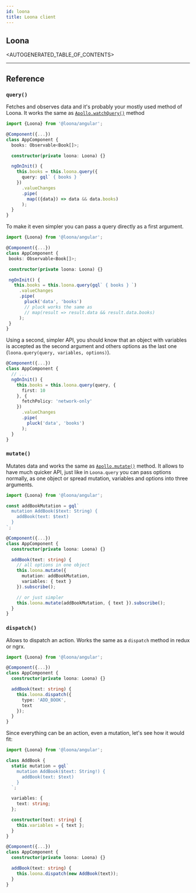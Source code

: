 ```yaml
---
id: loona
title: Loona client
---
```


## Loona

<AUTOGENERATED_TABLE_OF_CONTENTS>

---

## Reference

### `query()`

Fetches and observes data and it's probably your mostly used method of Loona. It works the same as [`Apollo.watchQuery()`](https://www.apollographql.com/docs/angular/basics/queries.html) method

```typescript
import {Loona} from '@loona/angular';

@Component({...})
class AppComponent {
  books: Observable<Book[]>;

  constructor(private loona: Loona) {}

  ngOnInit() {
    this.books = this.loona.query({
      query: gql` { books } `
    })
      .valueChanges
      .pipe(
        map(({data}) => data && data.books)
      );
  }
}
```

To make it even simpler you can pass a query directly as a first argument.

```typescript
import {Loona} from '@loona/angular';

@Component({...})
class AppComponent {
 books: Observable<Book[]>;

 constructor(private loona: Loona) {}

 ngOnInit() {
   this.books = this.loona.query(gql` { books } `)
     .valueChanges
     .pipe(
       pluck('data', 'books')
       // pluck works the same as
       // map(result => result.data && result.data.books)
     );
 }
}
```

Using a second, simpler API, you should know that an object with variables is accepted as the second argument and others options as the last one (`loona.query(query, variables, options)`).

```typescript
@Component({...})
class AppComponent {
  // ...
  ngOnInit() {
    this.books = this.loona.query(query, {
      first: 10
    }, {
      fetchPolicy: 'network-only'
    })
      .valueChanges
      .pipe(
        pluck('data', 'books')
      );
  }
}
```

### `mutate()`

Mutates data and works the same as [`Apollo.mutate()`](https://www.apollographql.com/docs/angular/basics/mutations.html) method. It allows to have much quicker API, just like in `Loona.query` you can pass options normally, as one object or spread mutation, variables and options into three arguments.

```typescript
import {Loona} from '@loona/angular';

const addBookMutation = gql`
  mutation AddBook($text: String) {
    addBook(text: $text)
  }
`;

@Component({...})
class AppComponent {
  constructor(private loona: Loona) {}

  addBook(text: string) {
    // all options in one object
    this.loona.mutate({
      mutation: addBookMutation,
      variables: { text }
    }).subscribe();

    // or just simpler
    this.loona.mutate(addBookMutation, { text }).subscribe();
  }
}
```

### `dispatch()`

Allows to dispatch an action. Works the same as a `dispatch` method in redux or ngrx.

```typescript
import {Loona} from '@loona/angular';

@Component({...})
class AppComponent {
  constructor(private loona: Loona) {}

  addBook(text: string) {
    this.loona.dispatch({
      type: 'ADD_BOOK',
      text
    });
  }
}
```

Since everything can be an action, even a mutation, let's see how it would fit:

```typescript
import {Loona} from '@loona/angular';

class AddBook {
  static mutation = gql`
    mutation AddBook($text: String!) {
      addBook(text: $text)
    }
  `;

  variables: {
    text: string;
  };

  constructor(text: string) {
    this.variables = { text };
  }
}

@Component({...})
class AppComponent {
  constructor(private loona: Loona) {}

  addBook(text: string) {
    this.loona.dispatch(new AddBook(text));
  }
}
```
